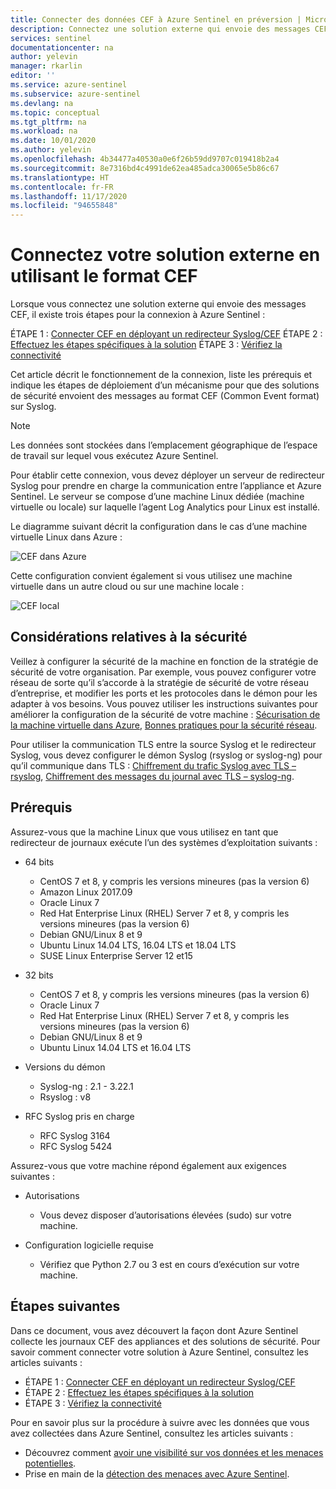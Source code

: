 ```yaml
---
title: Connecter des données CEF à Azure Sentinel en préversion | Microsoft Docs
description: Connectez une solution externe qui envoie des messages CEF (Common Event Format) à Azure Sentinel en utilisant une machine Linux en tant que redirecteur de journaux.
services: sentinel
documentationcenter: na
author: yelevin
manager: rkarlin
editor: ''
ms.service: azure-sentinel
ms.subservice: azure-sentinel
ms.devlang: na
ms.topic: conceptual
ms.tgt_pltfrm: na
ms.workload: na
ms.date: 10/01/2020
ms.author: yelevin
ms.openlocfilehash: 4b34477a40530a0e6f26b59dd9707c019418b2a4
ms.sourcegitcommit: 8e7316bd4c4991de62ea485adca30065e5b86c67
ms.translationtype: HT
ms.contentlocale: fr-FR
ms.lasthandoff: 11/17/2020
ms.locfileid: "94655848"
---
```

# <a name="connect-your-external-solution-using-common-event-format"></a>Connectez votre solution externe en utilisant le format CEF

Lorsque vous connectez une solution externe qui envoie des messages CEF, il existe trois étapes pour la connexion à Azure Sentinel :

ÉTAPE 1 : [Connecter CEF en déployant un redirecteur Syslog/CEF](connect-cef-agent.md) ÉTAPE 2 : [Effectuez les étapes spécifiques à la solution](connect-cef-solution-config.md) ÉTAPE 3 : [Vérifiez la connectivité](connect-cef-verify.md)

Cet article décrit le fonctionnement de la connexion, liste les prérequis et indique les étapes de déploiement d’un mécanisme pour que des solutions de sécurité envoient des messages au format CEF (Common Event format) sur Syslog. 

> [!NOTE] 
> Les données sont stockées dans l’emplacement géographique de l’espace de travail sur lequel vous exécutez Azure Sentinel.

Pour établir cette connexion, vous devez déployer un serveur de redirecteur Syslog pour prendre en charge la communication entre l’appliance et Azure Sentinel.  Le serveur se compose d’une machine Linux dédiée (machine virtuelle ou locale) sur laquelle l’agent Log Analytics pour Linux est installé. 

Le diagramme suivant décrit la configuration dans le cas d’une machine virtuelle Linux dans Azure :

 ![CEF dans Azure](./media/connect-cef/cef-syslog-azure.png)

Cette configuration convient également si vous utilisez une machine virtuelle dans un autre cloud ou sur une machine locale : 

 ![CEF local](./media/connect-cef/cef-syslog-onprem.png)

## <a name="security-considerations"></a>Considérations relatives à la sécurité

Veillez à configurer la sécurité de la machine en fonction de la stratégie de sécurité de votre organisation. Par exemple, vous pouvez configurer votre réseau de sorte qu’il s’accorde à la stratégie de sécurité de votre réseau d’entreprise, et modifier les ports et les protocoles dans le démon pour les adapter à vos besoins. Vous pouvez utiliser les instructions suivantes pour améliorer la configuration de la sécurité de votre machine :  [Sécurisation de la machine virtuelle dans Azure](../virtual-machines/security-policy.md), [Bonnes pratiques pour la sécurité réseau](../security/fundamentals/network-best-practices.md).

Pour utiliser la communication TLS entre la source Syslog et le redirecteur Syslog, vous devez configurer le démon Syslog (rsyslog or syslog-ng) pour qu’il communique dans TLS : [Chiffrement du trafic Syslog avec TLS –rsyslog](https://www.rsyslog.com/doc/v8-stable/tutorials/tls_cert_summary.html), [Chiffrement des messages du journal avec TLS – syslog-ng](https://support.oneidentity.com/technical-documents/syslog-ng-open-source-edition/3.22/administration-guide/60#TOPIC-1209298).
 
## <a name="prerequisites"></a>Prérequis

Assurez-vous que la machine Linux que vous utilisez en tant que redirecteur de journaux exécute l’un des systèmes d’exploitation suivants :

- 64 bits
  - CentOS 7 et 8, y compris les versions mineures (pas la version 6)
  - Amazon Linux 2017.09
  - Oracle Linux 7
  - Red Hat Enterprise Linux (RHEL) Server 7 et 8, y compris les versions mineures (pas la version 6)
  - Debian GNU/Linux 8 et 9
  - Ubuntu Linux 14.04 LTS, 16.04 LTS et 18.04 LTS
  - SUSE Linux Enterprise Server 12 et15

- 32 bits
  - CentOS 7 et 8, y compris les versions mineures (pas la version 6)
  - Oracle Linux 7
  - Red Hat Enterprise Linux (RHEL) Server 7 et 8, y compris les versions mineures (pas la version 6)
  - Debian GNU/Linux 8 et 9
  - Ubuntu Linux 14.04 LTS et 16.04 LTS
 
- Versions du démon
  - Syslog-ng : 2.1 - 3.22.1
  - Rsyslog : v8
  
- RFC Syslog pris en charge
  - RFC Syslog 3164
  - RFC Syslog 5424
 
Assurez-vous que votre machine répond également aux exigences suivantes : 

- Autorisations
  - Vous devez disposer d’autorisations élevées (sudo) sur votre machine. 

- Configuration logicielle requise
  - Vérifiez que Python 2.7 ou 3 est en cours d’exécution sur votre machine.

## <a name="next-steps"></a>Étapes suivantes

Dans ce document, vous avez découvert la façon dont Azure Sentinel collecte les journaux CEF des appliances et des solutions de sécurité. Pour savoir comment connecter votre solution à Azure Sentinel, consultez les articles suivants :

- ÉTAPE 1 : [Connecter CEF en déployant un redirecteur Syslog/CEF](connect-cef-agent.md)
- ÉTAPE 2 : [Effectuez les étapes spécifiques à la solution](connect-cef-solution-config.md)
- ÉTAPE 3 : [Vérifiez la connectivité](connect-cef-verify.md)

Pour en savoir plus sur la procédure à suivre avec les données que vous avez collectées dans Azure Sentinel, consultez les articles suivants :
- Découvrez comment [avoir une visibilité sur vos données et les menaces potentielles](quickstart-get-visibility.md).
- Prise en main de la [détection des menaces avec Azure Sentinel](./tutorial-detect-threats-built-in.md).